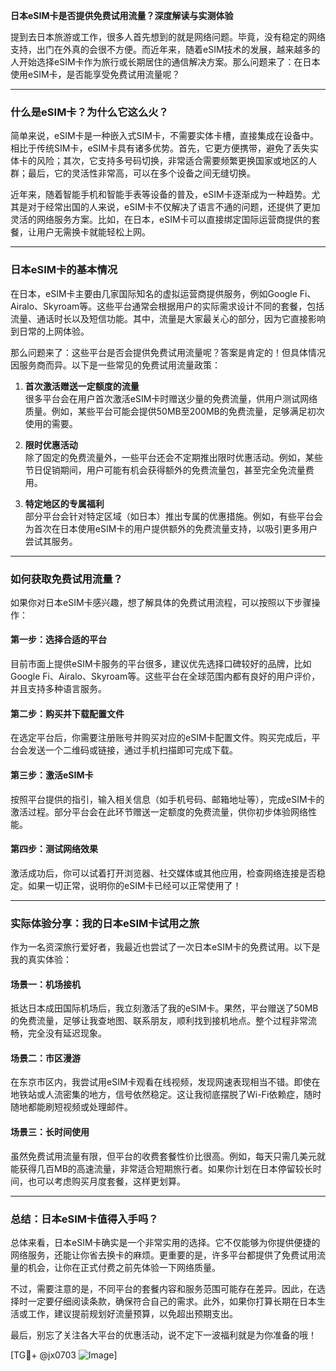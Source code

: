 **日本eSIM卡是否提供免费试用流量？深度解读与实测体验**

提到去日本旅游或工作，很多人首先想到的就是网络问题。毕竟，没有稳定的网络支持，出门在外真的会很不方便。而近年来，随着eSIM技术的发展，越来越多的人开始选择eSIM卡作为旅行或长期居住的通信解决方案。那么问题来了：在日本使用eSIM卡，是否能享受免费试用流量呢？

---

### **什么是eSIM卡？为什么它这么火？**

简单来说，eSIM卡是一种嵌入式SIM卡，不需要实体卡槽，直接集成在设备中。相比于传统SIM卡，eSIM卡具有诸多优势。首先，它更方便携带，避免了丢失实体卡的风险；其次，它支持多号码切换，非常适合需要频繁更换国家或地区的人群；最后，它的灵活性非常高，可以在多个设备之间无缝切换。

近年来，随着智能手机和智能手表等设备的普及，eSIM卡逐渐成为一种趋势。尤其是对于经常出国的人来说，eSIM卡不仅解决了语言不通的问题，还提供了更加灵活的网络服务方案。比如，在日本，eSIM卡可以直接绑定国际运营商提供的套餐，让用户无需换卡就能轻松上网。

---

### **日本eSIM卡的基本情况**

在日本，eSIM卡主要由几家国际知名的虚拟运营商提供服务，例如Google Fi、Airalo、Skyroam等。这些平台通常会根据用户的实际需求设计不同的套餐，包括流量、通话时长以及短信功能。其中，流量是大家最关心的部分，因为它直接影响到日常的上网体验。

那么问题来了：这些平台是否会提供免费试用流量呢？答案是肯定的！但具体情况因服务商而异。以下是一些常见的免费试用流量政策：

1. **首次激活赠送一定额度的流量**  
   很多平台会在用户首次激活eSIM卡时赠送少量的免费流量，供用户测试网络质量。例如，某些平台可能会提供50MB至200MB的免费流量，足够满足初次使用的需要。

2. **限时优惠活动**  
   除了固定的免费流量外，一些平台还会不定期推出限时优惠活动。例如，某些节日促销期间，用户可能有机会获得额外的免费流量包，甚至完全免流量费用。

3. **特定地区的专属福利**  
   部分平台会针对特定区域（如日本）推出专属的优惠措施。例如，有些平台会为首次在日本使用eSIM卡的用户提供额外的免费流量支持，以吸引更多用户尝试其服务。

---

### **如何获取免费试用流量？**

如果你对日本eSIM卡感兴趣，想了解具体的免费试用流程，可以按照以下步骤操作：

#### **第一步：选择合适的平台**
目前市面上提供eSIM卡服务的平台很多，建议优先选择口碑较好的品牌，比如Google Fi、Airalo、Skyroam等。这些平台在全球范围内都有良好的用户评价，并且支持多种语言服务。

#### **第二步：购买并下载配置文件**
在选定平台后，你需要注册账号并购买对应的eSIM卡配置文件。购买完成后，平台会发送一个二维码或链接，通过手机扫描即可完成下载。

#### **第三步：激活eSIM卡**
按照平台提供的指引，输入相关信息（如手机号码、邮箱地址等），完成eSIM卡的激活过程。部分平台会在此环节赠送一定额度的免费流量，供你初步体验网络性能。

#### **第四步：测试网络效果**
激活成功后，你可以试着打开浏览器、社交媒体或其他应用，检查网络连接是否稳定。如果一切正常，说明你的eSIM卡已经可以正常使用了！

---

### **实际体验分享：我的日本eSIM卡试用之旅**

作为一名资深旅行爱好者，我最近也尝试了一次日本eSIM卡的免费试用。以下是我的真实体验：

#### **场景一：机场接机**
抵达日本成田国际机场后，我立刻激活了我的eSIM卡。果然，平台赠送了50MB的免费流量，足够让我查地图、联系朋友，顺利找到接机地点。整个过程非常流畅，完全没有延迟现象。

#### **场景二：市区漫游**
在东京市区内，我尝试用eSIM卡观看在线视频，发现网速表现相当不错。即使在地铁站或人流密集的地方，信号依然稳定。这让我彻底摆脱了Wi-Fi依赖症，随时随地都能刷短视频或处理邮件。

#### **场景三：长时间使用**
虽然免费试用流量有限，但平台的收费套餐性价比很高。例如，每天只需几美元就能获得几百MB的高速流量，非常适合短期旅行者。如果你计划在日本停留较长时间，也可以考虑购买月度套餐，这样更划算。

---

### **总结：日本eSIM卡值得入手吗？**

总体来看，日本eSIM卡确实是一个非常实用的选择。它不仅能够为你提供便捷的网络服务，还能让你省去换卡的麻烦。更重要的是，许多平台都提供了免费试用流量的机会，让你在正式付费之前先体验一下网络质量。

不过，需要注意的是，不同平台的套餐内容和服务范围可能存在差异。因此，在选择时一定要仔细阅读条款，确保符合自己的需求。此外，如果你打算长期在日本生活或工作，建议提前规划好流量预算，以免超出预期支出。

最后，别忘了关注各大平台的优惠活动，说不定下一波福利就是为你准备的哦！

[TG💪+ @jx0703 ![Image](https://github.com/user-attachments/assets/dbca1d08-cadb-493c-b0ec-ad6f7a83f270)]